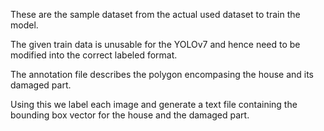 These are the sample dataset from the actual used dataset to train the model.

The given train data is unusable for the YOLOv7 and hence need to be modified into the correct labeled format.

The annotation file describes the polygon encompasing the house and its damaged part.

Using this we label each image and generate a text file containing the bounding box vector for the house and the damaged part.
